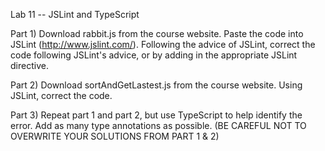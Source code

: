 Lab 11 -- JSLint and TypeScript

Part 1)
Download rabbit.js from the course website.
Paste the code into JSLint (http://www.jslint.com/).
Following the advice of JSLint, correct the code
following JSLint's advice, or by adding in the appropriate
JSLint directive.

Part 2)
Download sortAndGetLastest.js from the course website.
Using JSLint, correct the code.

Part 3)
Repeat part 1 and part 2, but use TypeScript to help identify the error.
Add as many type annotations as possible.
(BE CAREFUL NOT TO OVERWRITE YOUR SOLUTIONS FROM PART 1 & 2)




